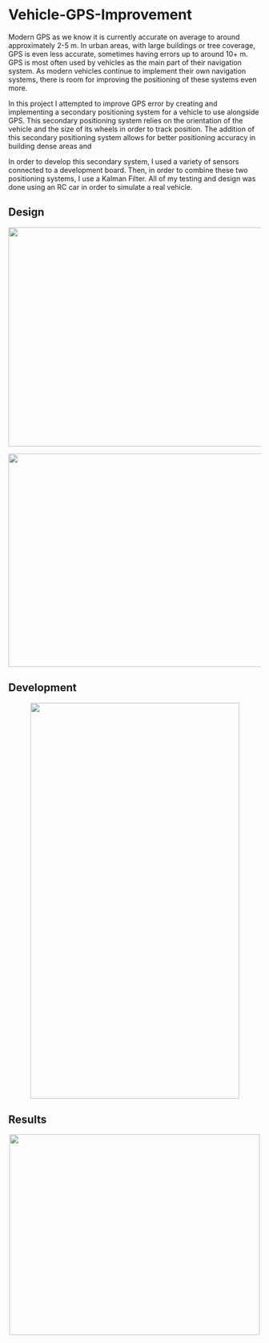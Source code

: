 # Vehicle-GPS-Improvement

Modern GPS as we know it is currently accurate on average to around approximately 2-5 m. In urban areas, with large buildings or tree coverage, GPS is even less accurate, sometimes having errors up to around 10+ m. GPS is most often used by vehicles as the main part of their navigation system. As modern vehicles continue to implement their own navigation systems, there is room for improving the positioning of these systems even more.

In this project I attempted to improve GPS error by creating and implementing a secondary positioning system for a vehicle to use alongside GPS. This secondary positioning system relies on the orientation of the vehicle and the size of its wheels in order to track position. The addition of this secondary positioning system allows for better positioning accuracy in building dense areas and 

In order to develop this secondary system, I used a variety of sensors connected to a development board. Then, in order to combine these two positioning systems, I use a Kalman Filter. All of my testing and design was done using an RC car in order to simulate a real vehicle.

## Design

<p align="center">
  <img src="https://i.imgur.com/09ZYpva.png" width="613" height="438">
</p>

<p align="center">
  <img src="https://i.imgur.com/jboK9KN.png" width="672" height="426">
</p>

## Development

<p align="center">
  <img src="https://i.imgur.com/Bhq02v5.jpg" width="417" height="791">
</p>

## Results

<p align="center">
  <img src="https://i.imgur.com/tKpTdKr.png" width="500" height="401">
</p>

